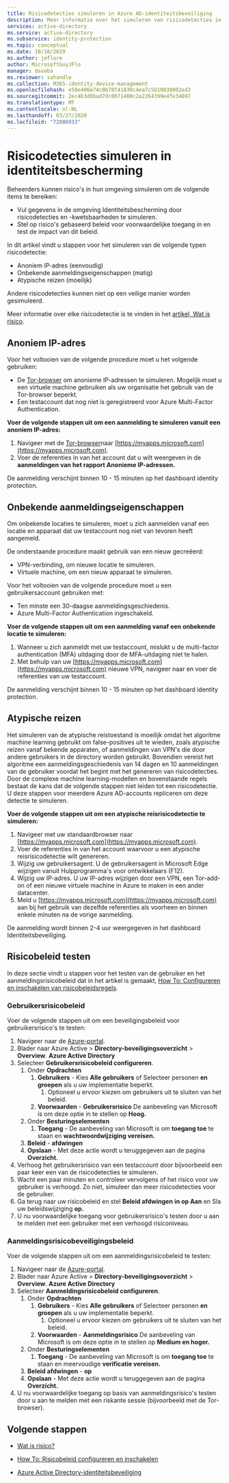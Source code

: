 ```yaml
---
title: Risicodetecties simuleren in Azure AD-identiteitsbeveiliging
description: Meer informatie over het simuleren van risicodetecties in Identiteitsbescherming
services: active-directory
ms.service: active-directory
ms.subservice: identity-protection
ms.topic: conceptual
ms.date: 10/18/2019
ms.author: joflore
author: MicrosoftGuyJFlo
manager: daveba
ms.reviewer: sahandle
ms.collection: M365-identity-device-management
ms.openlocfilehash: e50e406e74c0b78f41830c4ea7c5b10830002ed3
ms.sourcegitcommit: 2ec4b3d0bad7dc0071400c2a2264399e4fe34897
ms.translationtype: MT
ms.contentlocale: nl-NL
ms.lasthandoff: 03/27/2020
ms.locfileid: "72886933"
---
```

# <a name="simulating-risk-detections-in-identity-protection"></a>Risicodetecties simuleren in identiteitsbescherming

Beheerders kunnen risico's in hun omgeving simuleren om de volgende items te bereiken:

- Vul gegevens in de omgeving Identiteitsbescherming door risicodetecties en -kwetsbaarheden te simuleren.
- Stel op risico's gebaseerd beleid voor voorwaardelijke toegang in en test de impact van dit beleid.

In dit artikel vindt u stappen voor het simuleren van de volgende typen risicodetectie:

- Anoniem IP-adres (eenvoudig)
- Onbekende aanmeldingseigenschappen (matig)
- Atypische reizen (moeilijk)

Andere risicodetecties kunnen niet op een veilige manier worden gesimuleerd.

Meer informatie over elke risicodetectie is te vinden in het [artikel, Wat is risico](concept-identity-protection-risks.md).

## <a name="anonymous-ip-address"></a>Anoniem IP-adres

Voor het voltooien van de volgende procedure moet u het volgende gebruiken:

- De [Tor-browser](https://www.torproject.org/projects/torbrowser.html.en) om anonieme IP-adressen te simuleren. Mogelijk moet u een virtuele machine gebruiken als uw organisatie het gebruik van de Tor-browser beperkt.
- Een testaccount dat nog niet is geregistreerd voor Azure Multi-Factor Authentication.

**Voer de volgende stappen uit om een aanmelding te simuleren vanuit een anoniem IP-adres:**

1. Navigeer met de [Tor-browser](https://www.torproject.org/projects/torbrowser.html.en)naar [https://myapps.microsoft.com](https://myapps.microsoft.com).   
2. Voer de referenties in van het account dat u wilt weergeven in de **aanmeldingen van het rapport Anonieme IP-adressen.**

De aanmelding verschijnt binnen 10 - 15 minuten op het dashboard identity protection. 

## <a name="unfamiliar-sign-in-properties"></a>Onbekende aanmeldingseigenschappen

Om onbekende locaties te simuleren, moet u zich aanmelden vanaf een locatie en apparaat dat uw testaccount nog niet van tevoren heeft aangemeld.

De onderstaande procedure maakt gebruik van een nieuw gecreëerd:

- VPN-verbinding, om nieuwe locatie te simuleren.
- Virtuele machine, om een nieuw apparaat te simuleren.

Voor het voltooien van de volgende procedure moet u een gebruikersaccount gebruiken met:

- Ten minste een 30-daagse aanmeldingsgeschiedenis.
- Azure Multi-Factor Authentication ingeschakeld.

**Voer de volgende stappen uit om een aanmelding vanaf een onbekende locatie te simuleren:**

1. Wanneer u zich aanmeldt met uw testaccount, mislukt u de multi-factor authentication (MFA) uitdaging door de MFA-uitdaging niet te halen.
2. Met behulp van uw [https://myapps.microsoft.com](https://myapps.microsoft.com) nieuwe VPN, navigeer naar en voer de referenties van uw testaccount.

De aanmelding verschijnt binnen 10 - 15 minuten op het dashboard identity protection.

## <a name="atypical-travel"></a>Atypische reizen

Het simuleren van de atypische reistoestand is moeilijk omdat het algoritme machine learning gebruikt om false-positives uit te wieden, zoals atypische reizen vanaf bekende apparaten, of aanmeldingen van VPN's die door andere gebruikers in de directory worden gebruikt. Bovendien vereist het algoritme een aanmeldingsgeschiedenis van 14 dagen en 10 aanmeldingen van de gebruiker voordat het begint met het genereren van risicodetecties. Door de complexe machine learning-modellen en bovenstaande regels bestaat de kans dat de volgende stappen niet leiden tot een risicodetectie. U deze stappen voor meerdere Azure AD-accounts repliceren om deze detectie te simuleren.

**Voer de volgende stappen uit om een atypische reisrisicodetectie te simuleren:**

1. Navigeer met uw standaardbrowser naar [https://myapps.microsoft.com](https://myapps.microsoft.com).  
2. Voer de referenties in van het account waarvoor u een atypische reisrisicodetectie wilt genereren.
3. Wijzig uw gebruikersagent. U de gebruikersagent in Microsoft Edge wijzigen vanuit Hulpprogramma's voor ontwikkelaars (F12).
4. Wijzig uw IP-adres. U uw IP-adres wijzigen door een VPN, een Tor-add-on of een nieuwe virtuele machine in Azure te maken in een ander datacenter.
5. Meld u [https://myapps.microsoft.com](https://myapps.microsoft.com) aan bij het gebruik van dezelfde referenties als voorheen en binnen enkele minuten na de vorige aanmelding.

De aanmelding wordt binnen 2-4 uur weergegeven in het dashboard Identiteitsbeveiliging.

## <a name="testing-risk-policies"></a>Risicobeleid testen

In deze sectie vindt u stappen voor het testen van de gebruiker en het aanmeldingsrisicobeleid dat in het artikel is gemaakt, [How To: Configureren en inschakelen van risicobeleidsregels](howto-identity-protection-configure-risk-policies.md).

### <a name="user-risk-policy"></a>Gebruikersrisicobeleid

Voer de volgende stappen uit om een beveiligingsbeleid voor gebruikersrisico's te testen:

1. Navigeer naar de [Azure-portal](https://portal.azure.com).
1. Blader naar Azure Active > **Directory-beveiligingsoverzicht** > **Overview**. **Azure Active Directory**
1. Selecteer **Gebruikersrisicobeleid configureren**.
   1. Onder **Opdrachten**
      1. **Gebruikers** - Kies **Alle gebruikers** of Selecteer personen **en groepen** als u uw implementatie beperkt.
         1. Optioneel u ervoor kiezen om gebruikers uit te sluiten van het beleid.
      1. **Voorwaarden** - **Gebruikersrisico** De aanbeveling van Microsoft is om deze optie in te stellen op **Hoog.**
   1. Onder **Besturingselementen**
      1. **Toegang** - De aanbeveling van Microsoft is om **toegang toe** te staan en **wachtwoordwijziging vereisen.**
   1. **Beleid** - **afdwingen**
   1. **Opslaan** - Met deze actie wordt u teruggegeven aan de pagina **Overzicht.**
1. Verhoog het gebruikersrisico van een testaccount door bijvoorbeeld een paar keer een van de risicodetecties te simuleren.
1. Wacht een paar minuten en controleer vervolgens of het risico voor uw gebruiker is verhoogd. Zo niet, simuleer dan meer risicodetecties voor de gebruiker.
1. Ga terug naar uw risicobeleid en stel **Beleid afdwingen** **in op Aan** en Sla uw beleidswijziging **op.**
1. U nu voorwaardelijke toegang voor gebruikersrisico's testen door u aan te melden met een gebruiker met een verhoogd risiconiveau.

### <a name="sign-in-risk-security-policy"></a>Aanmeldingsrisicobeveiligingsbeleid

Voer de volgende stappen uit om een aanmeldingsrisicobeleid te testen:

1. Navigeer naar de [Azure-portal](https://portal.azure.com).
1. Blader naar Azure Active > **Directory-beveiligingsoverzicht** > **Overview**. **Azure Active Directory**
1. Selecteer **Aanmeldingsrisicobeleid configureren**.
   1. Onder **Opdrachten**
      1. **Gebruikers** - Kies **Alle gebruikers** of Selecteer personen **en groepen** als u uw implementatie beperkt.
         1. Optioneel u ervoor kiezen om gebruikers uit te sluiten van het beleid.
      1. **Voorwaarden** - **Aanmeldingsrisico** De aanbeveling van Microsoft is om deze optie in te stellen op **Medium en hoger.**
   1. Onder **Besturingselementen**
      1. **Toegang** - De aanbeveling van Microsoft is om **toegang toe** te staan en meervoudige **verificatie vereisen.**
   1. **Beleid afdwingen** - **op**
   1. **Opslaan** - Met deze actie wordt u teruggegeven aan de pagina **Overzicht.**
1. U nu voorwaardelijke toegang op basis van aanmeldingsrisico's testen door u aan te melden met een riskante sessie (bijvoorbeeld met de Tor-browser). 

## <a name="next-steps"></a>Volgende stappen

- [Wat is risico?](concept-identity-protection-risks.md)

- [How To: Risicobeleid configureren en inschakelen](howto-identity-protection-configure-risk-policies.md)

- [Azure Active Directory-identiteitsbeveiliging](overview-identity-protection.md)
